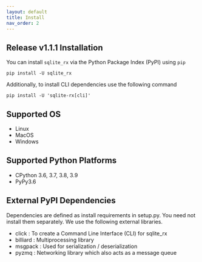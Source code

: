```yaml
---
layout: default
title: Install
nav_order: 2
---
```


## Release v1.1.1 Installation

You can install `sqlite_rx` via the Python Package Index (PyPI) using `pip`

```commandline
pip install -U sqlite_rx

```

Additionally, to install CLI dependencies use the following command

```commandline
pip install -U 'sqlite-rx[cli]'
```

## Supported OS 
- Linux
- MacOS
- Windows

## Supported Python Platforms
- CPython 3.6, 3.7, 3.8, 3.9
- PyPy3.6

## External PyPI Dependencies
Dependencies are defined as install requirements in setup.py. You need not install them separately. 
We use the following external libraries.

- click : To create a Command Line Interface (CLI) for sqlite_rx
- billiard : Multiprocessing library
- msgpack : Used for serialization / deserialization
- pyzmq : Networking library which also acts as a message queue
